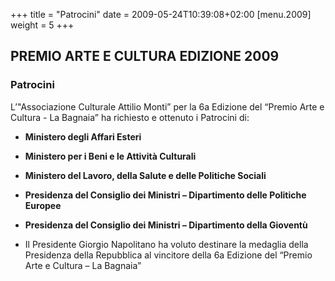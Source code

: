 +++
title = "Patrocini"
date = 2009-05-24T10:39:08+02:00
[menu.2009]
weight = 5
+++

## PREMIO ARTE E CULTURA EDIZIONE 2009

### Patrocini

L’"Associazione Culturale Attilio Monti”
per la 6a Edizione del “Premio Arte e Cultura - La Bagnaia”
ha richiesto e ottenuto i Patrocini di:


* **Ministero degli Affari Esteri**
* **Ministero per i Beni e le Attività Culturali**
* **Ministero del Lavoro, della Salute e delle Politiche Sociali**
* **Presidenza del Consiglio dei Ministri – Dipartimento delle Politiche Europee**
* **Presidenza del Consiglio dei Ministri – Dipartimento della Gioventù**


* Il Presidente Giorgio Napolitano
ha voluto destinare la medaglia
della Presidenza della Repubblica
al vincitore della 6a Edizione del
“Premio Arte e Cultura – La Bagnaia”
